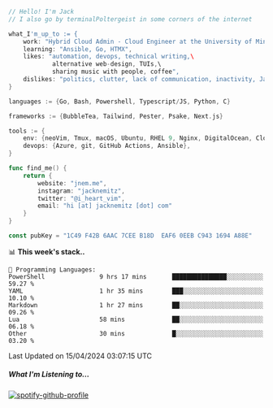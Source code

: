 ```go
// Hello! I'm Jack
// I also go by terminalPoltergeist in some corners of the internet

what_I'm_up_to := {
    work: "Hybrid Cloud Admin - Cloud Engineer at the University of Minnesota",
    learning: "Ansible, Go, HTMX",
    likes: "automation, devops, technical writing,\
            alternative web-design, TUIs,\
            sharing music with people, coffee",
    dislikes: "politics, clutter, lack of communication, inactivity, Java",
}

languages := {Go, Bash, Powershell, Typescript/JS, Python, C}

frameworks := {BubbleTea, Tailwind, Pester, Psake, Next.js}

tools := {
    env: {neoVim, Tmux, macOS, Ubuntu, RHEL 9, Nginx, DigitalOcean, Cloudflare},
    devops: {Azure, git, GitHub Actions, Ansible},
}

func find_me() {
    return {
        website: "jnem.me",
        instagram: "jacknemitz",
        twitter: "@i_heart_vim",
        email: "hi [at] jacknemitz [dot] com"
    }
}

const pubKey = "1C49 F42B 6AAC 7CEE B18D  EAF6 0EEB C943 1694 A88E"
```

<!--START_SECTION:waka-->
📊 **This week's stack..** 

```text
💬 Programming Languages: 
PowerShell               9 hrs 17 mins       ███████████████░░░░░░░░░░   59.27 % 
YAML                     1 hr 35 mins        ███░░░░░░░░░░░░░░░░░░░░░░   10.10 % 
Markdown                 1 hr 27 mins        ██░░░░░░░░░░░░░░░░░░░░░░░   09.26 % 
Lua                      58 mins             ██░░░░░░░░░░░░░░░░░░░░░░░   06.18 % 
Other                    30 mins             █░░░░░░░░░░░░░░░░░░░░░░░░   03.20 % 
```


 Last Updated on 15/04/2024 03:07:15 UTC
<!--END_SECTION:waka-->

##### What I'm Listening to...

[![spotify-github-profile](https://spotify-github-profile.vercel.app/api/view?uid=jack.nemitz&cover_image=true&show_offline=true&bar_color=53b14f&bar_color_cover=false&background_color=121212FF)](https://spotify-github-profile.vercel.app/api/view?uid=jack.nemitz&redirect=true)
